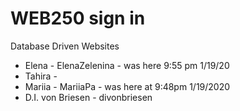 # WEB250 sign in 

Database Driven Websites

<ul>
  <li>Elena - ElenaZelenina - was here 9:55 pm 1/19/20</li>
  <li>Tahira -</li>
  <li>Mariia - MariiaPa - was here at 9:48pm 1/19/2020</li>
  <li>D.I. von Briesen - divonbriesen</li>
 </ul>
